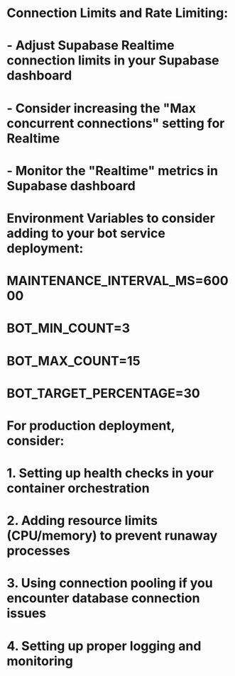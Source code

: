 # Connection Limits and Rate Limiting:
# - Adjust Supabase Realtime connection limits in your Supabase dashboard
# - Consider increasing the "Max concurrent connections" setting for Realtime
# - Monitor the "Realtime" metrics in Supabase dashboard

# Environment Variables to consider adding to your bot service deployment:
# MAINTENANCE_INTERVAL_MS=60000
# BOT_MIN_COUNT=3
# BOT_MAX_COUNT=15
# BOT_TARGET_PERCENTAGE=30

# For production deployment, consider:
# 1. Setting up health checks in your container orchestration
# 2. Adding resource limits (CPU/memory) to prevent runaway processes
# 3. Using connection pooling if you encounter database connection issues
# 4. Setting up proper logging and monitoring